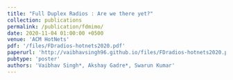 ```yaml
---
title: "Full Duplex Radios : Are we there yet?"
collection: publications
permalink: /publication/fdmimo/
date: 2020-11-04 01:00:00 +0500
venue: 'ACM HotNets'
pdf: '/files/FDradios-hotnets2020.pdf'
paperurl: 'http://vaibhavsingh96.github.io/files/FDradios-hotnets2020.pdf'
pubtype: 'poster'
authors: 'Vaibhav Singh*, Akshay Gadre*, Swarun Kumar'
---
```


